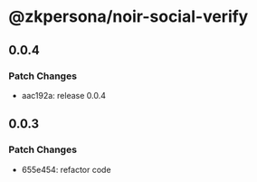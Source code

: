 # @zkpersona/noir-social-verify

## 0.0.4

### Patch Changes

- aac192a: release 0.0.4

## 0.0.3

### Patch Changes

- 655e454: refactor code
